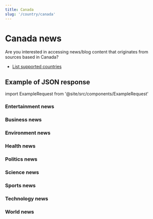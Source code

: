 ```yaml
---
title: Canada
slug: '/country/canada'
---
```


# Canada news

Are you interested in accessing news/blog content that originates from sources based in Canada?

- [List supported countries](/get-articles/countries)

## Example of JSON response

import ExampleRequest from '@site/src/components/ExampleRequest'

### Entertainment news
<ExampleRequest url="https://apitube.io/v1/news/articles?limit=2&category=news/Arts_and_Entertainment&country=ca"></ExampleRequest>

### Business news
<ExampleRequest url="https://apitube.io/v1/news/articles?limit=2&category=news/Business&country=ca"></ExampleRequest>

### Environment news
<ExampleRequest url="https://apitube.io/v1/news/articles?limit=2&category=news/Environment&country=ca"></ExampleRequest>

### Health news
<ExampleRequest url="https://apitube.io/v1/news/articles?limit=2&category=news/Health&country=ca"></ExampleRequest>

### Politics news
<ExampleRequest url="https://apitube.io/v1/news/articles?limit=2&category=news/Politics&country=ca"></ExampleRequest>

### Science news
<ExampleRequest url="https://apitube.io/v1/news/articles?limit=2&category=news/Science&country=ca"></ExampleRequest>

### Sports news
<ExampleRequest url="https://apitube.io/v1/news/articles?limit=2&category=news/Sports&country=ca"></ExampleRequest>

### Technology news
<ExampleRequest url="https://apitube.io/v1/news/articles?limit=2&category=news/Technology&country=ca"></ExampleRequest>

### World news
<ExampleRequest url="https://apitube.io/v1/news/articles?limit=2&category=news/World&country=ca"></ExampleRequest>
